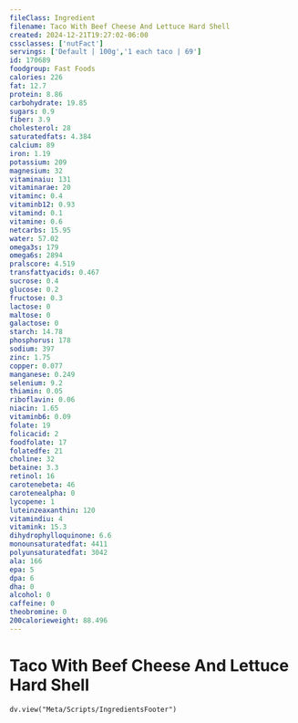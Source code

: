```yaml
---
fileClass: Ingredient
filename: Taco With Beef Cheese And Lettuce Hard Shell
created: 2024-12-21T19:27:02-06:00
cssclasses: ['nutFact']
servings: ['Default | 100g','1 each taco | 69']
id: 170689
foodgroup: Fast Foods
calories: 226
fat: 12.7
protein: 8.86
carbohydrate: 19.85
sugars: 0.9
fiber: 3.9
cholesterol: 28
saturatedfats: 4.384
calcium: 89
iron: 1.19
potassium: 209
magnesium: 32
vitaminaiu: 131
vitaminarae: 20
vitaminc: 0.4
vitaminb12: 0.93
vitamind: 0.1
vitamine: 0.6
netcarbs: 15.95
water: 57.02
omega3s: 179
omega6s: 2894
pralscore: 4.519
transfattyacids: 0.467
sucrose: 0.4
glucose: 0.2
fructose: 0.3
lactose: 0
maltose: 0
galactose: 0
starch: 14.78
phosphorus: 178
sodium: 397
zinc: 1.75
copper: 0.077
manganese: 0.249
selenium: 9.2
thiamin: 0.05
riboflavin: 0.06
niacin: 1.65
vitaminb6: 0.09
folate: 19
folicacid: 2
foodfolate: 17
folatedfe: 21
choline: 32
betaine: 3.3
retinol: 16
carotenebeta: 46
carotenealpha: 0
lycopene: 1
luteinzeaxanthin: 120
vitamindiu: 4
vitamink: 15.3
dihydrophylloquinone: 6.6
monounsaturatedfat: 4411
polyunsaturatedfat: 3042
ala: 166
epa: 5
dpa: 6
dha: 0
alcohol: 0
caffeine: 0
theobromine: 0
200calorieweight: 88.496
---
```


# Taco With Beef Cheese And Lettuce Hard Shell

```dataviewjs
dv.view("Meta/Scripts/IngredientsFooter")
```